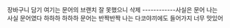 장바구니 담기
여기는 문어의 브랜치
잘 못했으니 삭제
------------사실은 문어
나는 사실 문어였다 하하하
하하하 
문어는 반짝반짝
나는 다코야끼에도 들어가지 너무 맛있어


